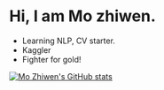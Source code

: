 # Hi, I am Mo zhiwen.

- Learning NLP, CV starter.
- Kaggler
- Fighter for gold!

[![Mo Zhiwen's GitHub stats](https://github-readme-stats.vercel.app/api?username=ZhiWenMo&show_icons=true&theme=dracula)](https://github.com/anuraghazra/github-readme-stats)
